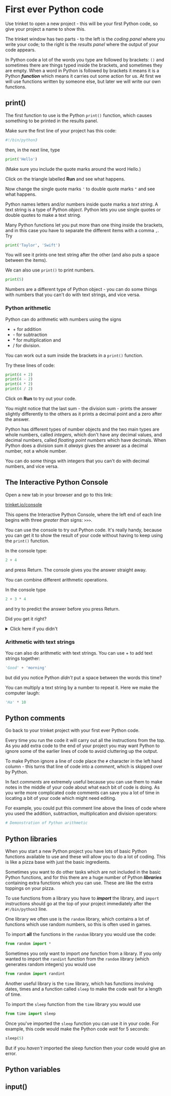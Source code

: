# First ever Python code

Use trinket to open a new project - this will be your first Python code, so give your project a name to show this.

The trinket window has two parts - to the left is the *coding panel* where you write your code; to the right is the *results panel* where the output of your code appears.

In Python code a lot of the words you type are followed by brackets: ```()``` and sometimes there are things typed inside the brackets, and sometimes they are empty. When a word in Python is followed by brackets it means it is a Python ***function*** which means it carries out some action for us. At first we will use functions written by someone else, but later we will write our own functions.

## print()

The first function to use is the Python ```print()``` function, which causes something to be printed in the results panel.

Make sure the first line of your project has this code:

``` python
#!/bin/python3
```

then, in the next line, type

``` python
print('Hello')
```

(Make sure you include the quote marks around the word Hello.)

Click on the triangle labelled **Run** and see what happens.

Now change the single quote marks ```'``` to double quote marks ```"``` and see what happens.

Python names letters and/or numbers inside quote marks a *text string*. A text string is a type of Python *object*. Python lets you use single quotes or double quotes to make a text string.

Many Python functions let you put more than one thing inside the brackets, and in this case you have to separate the different items with a comma ```,```. Try

``` python
print('Taylor', 'Swift')
```

You will see it prints one text string after the other (and also puts a space between the items).

We can also use ```print()``` to print numbers.

``` python
print(5)
```

Numbers are a different type of Python object - you can do some things with numbers that you can't do with text strings, and vice versa.

### Python arithmetic

Python can do arithmetic with numbers using the signs

- \+ for addition
- \- for subtraction
- \* for multiplication and
- \/ for division.

You can work out a sum inside the brackets in a ```print()``` function.

Try these lines of code:

```python
print(4 + 2)
print(4 - 2)
print(4 * 2)
print(4 / 2)
```

Click on **Run** to try out your code.

You might notice that the last sum  - the division sum - prints the answer slightly differently to the others as it prints a decimal point and a zero after the answer.

Python has different types of number objects and the two main types are whole numbers, called *integers*, which don't have any decimal values, and decimal numbers, called *floating point numbers* which have decimals. When Python does a division sum it *always* gives the answer as a decimal number, not a whole number.

You can do some things with integers that you can't do with decimal numbers, and vice versa.

## The Interactive Python Console

Open a new tab in your browser and go to this link:

[trinket.io/console](https://trinket.io/console)

This opens the Interactive Python Console, where the left end of each line begins with three *greater than* signs: ```>>>```.

You can use the console to try out Python code. It's really handy, because you can get it to show the result of your code without having to keep using the ```print()``` function.

In the console type:

``` python
2 + 4
```

and press Return. The console gives you the answer straight away.

You can combine different arithmetic operations.

In the console type

``` python
2 + 3 * 4
```

and try to predict the answer before you press Return.

Did you get it right?

<details><summary>Click here if you didn't</summary>

<p></p>
If you thought the answer would be 20 you may have forgotten the rule BODMAS which tells you that you have to do multiplication <i>before</i> addition.
<p></p>
How could you add a left and a right bracket to the sum so that the answer <i>would</i> be 20?
<p></p>
  
</details>

### Arithmetic with text strings

You can also do arithmetic with text strings. You can use + to add text strings together:

``` python
'Good' + 'morning'
```

but did you notice Python *didn't* put a space between the words this time?

You can multiply a text string by a number to repeat it. Here we make the computer laugh:

``` python
'Ha' * 10
```

## Python comments

Go back to your trinket project with your first ever Python code.

Every time you run the code it will carry out all the instructions from the top. As you add extra code to the end of your project you may want Python to ignore some of the earlier lines of code to avoid cluttering up the output.

To make Python ignore a line of code place the ```#``` character in the left hand column - this turns that line of code into a *comment*, which is skipped over by Python.

In fact *comments* are extremely useful because you can use them to make notes in the middle of your code about what each bit of code is doing. As you write more complicated code comments can save you a lot of time in locating a bit of your code which might need editing.

For example, you could put this comment line above the lines of code where you used the addition, subtraction, multiplication and division operators:

```python
# Demonstration of Python arithmetic
```

## Python libraries

When you start a new Python project you have lots of basic Python functions available to use and these will allow you to do a lot of coding. This is like a pizza base with just the basic ingredients.

Sometimes you want to do other tasks which are not included in the basic Python functions, and for this there are a huge number of Python ***libraries*** containing extra functions which you can use. These are like the extra toppings on your pizza.

To use functions from a library you have to ***import*** the library, and ```import``` instructions should go at the top of your project immediately after the ```#!/bin/python3``` line.

One library we often use is the ```random``` library, which contains a lot of functions which use random numbers, so this is often used in games.

To import **all** the functions in the ```random``` library you would use the code:

``` python
from random import *
```

Sometimes you only want to import *one* function from a library. If you only wanted to import the ```randint``` function from the ```random``` library (which generates random integers) you would use

``` python
from random import randint
```

Another useful library is the ```time``` library, which has functions involving dates, times and a function called ```sleep``` to make the code wait for a length of time.

To import the ```sleep``` function from the ```time``` library you would use

``` python
from time import sleep
```

Once you've imported the ```sleep``` function you can use it in your code. For example, this code would make the Python code *wait* for 5 seconds:

``` python
sleep(5)
```

But if you *haven't* imported the sleep function then your code would give an error.

## Python variables

## input()

